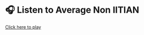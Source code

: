 # 🎧 Listen to Average Non IITIAN  
[Click here to play](https://akaserein.github.io/prithithefinalboss/)
